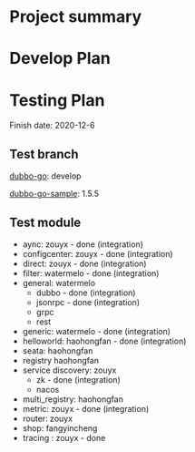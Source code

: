 # Project summary

# Develop Plan


# Testing Plan

Finish date: 2020-12-6

## Test branch

[dubbo-go](https://github.com/apache/dubbo-go/): develop

[dubbo-go-sample](https://github.com/apache/dubbo-go-samples/): 1.5.5

## Test module

* aync: zouyx - done (integration)
* configcenter: zouyx - done (integration)
* direct: zouyx - done (integration)
* filter: watermelo - done (integration)
* general: watermelo
    * dubbo - done (integration)
    * jsonrpc - done (integration)
    * grpc
    * rest
* generic: watermelo - done (integration)
* helloworld: haohongfan - done (integration)
* seata: haohongfan
* registry haohongfan
* service discovery: zouyx
    * zk - done (integration)
    * nacos
* multi_registry: haohongfan
* metric: zouyx - done (integration)
* router: zouyx 
* shop: fangyincheng
* tracing : zouyx - done
